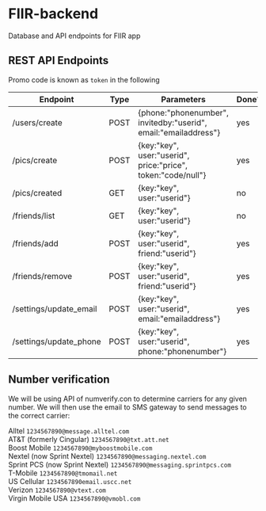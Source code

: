 # FIIR-backend
Database and API endpoints for FIIR app

## REST API Endpoints

Promo code is known as `token` in the following

| Endpoint               | Type | Parameters                                                   | Done? |
| ---------------------- | ---- | ------------------------------------------------------------ | ----- |
| /users/create          | POST | {phone:"phonenumber", invitedby:"userid", email:"emailaddress"} | yes|
| /pics/create           | POST | {key:"key", user:"userid", price:"price", token:"code/null"} | yes   |
| /pics/created          | GET  | {key:"key", user:"userid"}                                   | no    |
| /friends/list          | GET  | {key:"key", user:"userid"}                                   | no    |
| /friends/add           | POST | {key:"key", user:"userid", friend:"userid"}                  | yes   |
| /friends/remove        | POST | {key:"key", user:"userid", friend:"userid"}                  | yes   |
| /settings/update_email | POST | {key:"key", user:"userid", email:"emailaddress"}             | yes   |
| /settings/update_phone | POST | {key:"key", user:"userid", phone:"phonenumber"}              | yes   |



## Number verification
We will be using API of numverify.con to determine carriers for any given number. We will then use the email to SMS gateway to send messages to the correct carrier:

Alltel 	`1234567890@message.alltel.com`  
AT&T (formerly Cingular) 	`1234567890@txt.att.net`  
Boost Mobile 	`1234567890@myboostmobile.com`  
Nextel (now Sprint Nextel) 	`1234567890@messaging.nextel.com`  
Sprint PCS (now Sprint Nextel) 	`1234567890@messaging.sprintpcs.com`  
T-Mobile 	`1234567890@tmomail.net`  
US Cellular 	`1234567890email.uscc.net`   
Verizon 	`1234567890@vtext.com`  
Virgin Mobile USA 	`1234567890@vmobl.com`  
